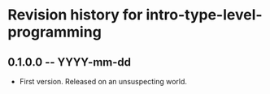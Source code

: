 # Revision history for intro-type-level-programming

## 0.1.0.0 -- YYYY-mm-dd

* First version. Released on an unsuspecting world.
